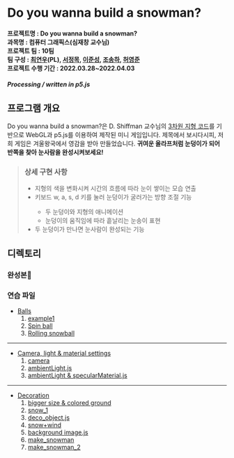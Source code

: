 # Do you wanna build a snowman?

#### 프로젝트명 : Do you wanna build a snowman?<br/>과목명 : 컴퓨터 그래픽스(심재창 교수님)<br/>프로젝트 팀 : 10팀<br/>팀 구성 : [최연우](https://github.com/wafla)(PL), [서정목](https://github.com/SeoJeongmok), [이준성](https://github.com/leejs123), [조송하](https://github.com/Song-haJo), [허영준](https://github.com/telecom9005)<br/>프로젝트 수행 기간 : 2022.03.28~2022.04.03
##### Processing / written in p5.js

## 프로그램 개요
Do you wanna build a snowman?은 D. Shiffman 교수님의 [3차원 지형 코드](https://editor.p5js.org/codingtrain/sketches/OPYPc4ueq)를 기반으로 WebGL과 p5.js를 이용하여 제작된 미니 게임입니다. 제목에서 보시다시피, 저희 게임은 겨울왕국에서 영감을 받아 만들었습니다. <b>귀여운 올라프처럼 눈덩이가 되어 반쪽을 찾아 눈사람을 완성시켜보세요!</b> 
<blockquote>
	<h3>상세 구현 사항</h3>
	<ul><li>지형의 색을 변화시켜 시간의 흐름에 따라 눈이 쌓이는 모습 연출</li>
		<li>키보드 w, a, s, d 키를 눌러 눈덩이가 굴러가는 방향 조절 기능</li>
		<ul><li>두 눈덩이와 지형의 애니메이션</li>
			<li>눈덩이의 움직임에 따라 흩날리는 눈송이 표현</li></ul>
		<li>두 눈덩이가 만나면 눈사람이 완성되는 기능</li>
		<ul>
</blockquote>
	
## 디렉토리
### 완성본🎉

### 연습 파일
 - [Balls](https://github.com/wafla/Terrain-with-Lilght-Camera-Material/tree/main/Balls "Balls")
	 1. [example1](https://github.com/wafla/Terrain-with-Lilght-Camera-Material/blob/main/Balls/example1 "example1")
	 2. [Spin ball](https://github.com/wafla/Terrain-with-Lilght-Camera-Material/blob/main/Balls/Spin%20ball "Spin ball")
	 3. [Rolling snowball](https://github.com/wafla/Terrain-with-Lilght-Camera-Material/blob/main/Balls/Rolling%20snowball "Rolling snowball")
---
 - [Camera, light & material settings](https://github.com/wafla/Terrain-with-Lilght-Camera-Material/tree/main/Camera%2C%20light%20%26%20material%20settings "Camera, light & material settings")
	 1. [camera](https://github.com/wafla/Terrain-with-Lilght-Camera-Material/blob/main/Camera%2C%20light%20%26%20material%20settings/camera "camera")
	 2. [ambientLight.js](https://github.com/wafla/Terrain-with-Lilght-Camera-Material/blob/main/Camera%2C%20light%20%26%20material%20settings/ambientLight.js "ambientLight.js")
	 3. [ambientLight & specularMaterial.js](https://github.com/wafla/Terrain-with-Lilght-Camera-Material/blob/main/Camera%2C%20light%20%26%20material%20settings/ambientLight%20%26%20specularMaterial.js "ambientLight & specularMaterial.js")
---	 
 - [Decoration](https://github.com/wafla/Terrain-with-Lilght-Camera-Material/tree/main/Decoration "Decoration")
	 1. [bigger size & colored ground](https://github.com/wafla/Terrain-with-Lilght-Camera-Material/blob/main/Decoration/bigger%20size%20%26%20colored%20ground "bigger size & colored ground")
	 2. [snow_1](https://github.com/wafla/Terrain-with-Lilght-Camera-Material/blob/main/Decoration/snow_1 "snow_1")
	 3. [deco_object.js](https://github.com/wafla/Terrain-with-Lilght-Camera-Material/blob/main/Decoration/deco_object.js "deco_object.js")
	 4. [snow+wind](https://github.com/wafla/Terrain-with-Lilght-Camera-Material/blob/main/Decoration/snow%2Bwind "snow+wind")
	 5. [background image.js](https://github.com/wafla/Terrain-with-Lilght-Camera-Material/blob/main/Decoration/background%20image.js "background image.js")
	 6. [make_snowman](https://github.com/wafla/Terrain-with-Lilght-Camera-Material/blob/main/Decoration/make_snowman "make_snowman")
	 7. [make_snowman_2](https://github.com/wafla/Terrain-with-Lilght-Camera-Material/blob/main/Decoration/make_snowman_2 "make_snowman_2")
